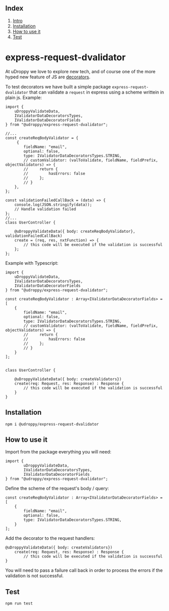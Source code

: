 ## Index
  1. [Intro](#express-request-dvalidator)
  2. [Installation](#Installation)
  3. [How to use it](#How-to-use-it)
  4. [Test](#Test)

# express-request-dvalidator

At uDroppy we love to explore new tech, and of course one of the more hyped new feature of JS are [decorators](https://github.com/tc39/proposal-decorators).

To test decorators we have built a simple package `express-request-dvalidator` that can validate a `request` in express using a scheme writtein in plain js. Example:

    import { 
        uDroppyValidateData, 
        IValidatorDataDecoratorsTypes, 
        IValidatorDataDecoratorFields
    } from "@udroppy/express-request-dvalidator";

    //...
    const createReqBodyValidator = {
         {
            fieldName: "email",
            optional: false,
            type: IValidatorDataDecoratorsTypes.STRING,
            // customValidator: (valToValidate, fieldName, fieldPrefix, objectValidators) => {
            //     return {
            //         hasErrors: false
            //     };
            // }
        },
    };

    const validationFailedCallBack = (data) => {
        console.log(JSON.stringify(data));
        // Handle validation failed
    };
    //...
    class UserController {

        @uDroppyValidateData({ body: createReqBodyValidator}, validationFailedCallBack)
        create = (req, res, nxtFunction) => {
            // this code will be executed if the validation is successful
        };
    };

Example with Typescript:


    import {
        uDroppyValidateData, 
        IValidatorDataDecoratorsTypes, 
        IValidatorDataDecoratorFields
    } from "@udroppy/express-request-dvalidator";

    const createReqBodyValidator : Array<IValidatorDataDecoratorFields> = [
        {
            fieldName: "email",
            optional: false,
            type: IValidatorDataDecoratorsTypes.STRING,
            // customValidator: (valToValidate, fieldName, fieldPrefix, objectValidators) => {
            //     return {
            //         hasErrors: false
            //     };
            // }
        }
    ];


    class UserController {

        @uDroppyValidateData({ body: createValidators})
        create(req: Request, res: Response) : Response {
            // this code will be executed if the validation is successful
        }
    }


## Installation

`npm i @udroppy/express-request-dvalidator`

## How to use it

Import from the package everything you will need:

    import {
            uDroppyValidateData,
            IValidatorDataDecoratorsTypes,
            IValidatorDataDecoratorFields
    } from "@udroppy/express-request-dvalidator";

Define the scheme of the request's body / query:

    const createReqBodyValidator : Array<IValidatorDataDecoratorFields> = [
        {
            fieldName: "email",
            optional: false,
            type: IValidatorDataDecoratorsTypes.STRING,
        }
    ];

Add the decorator to the request handlers:

    @uDroppyValidateData({ body: createValidators})
        create(req: Request, res: Response) : Response {
            // this code will be executed if the validation is successful
    }

You will need to pass a failure call back in order to process the errors if the validation is not successful.

## Test

`npm run test`
